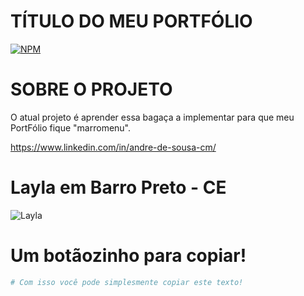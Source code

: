 # TÍTULO DO MEU PORTFÓLIO
[![NPM](https://img.shields.io/npm/l/react)](https://github.com/CarlosAndre1977/Exemplo_Readme/blob/main/LICENSE)

# SOBRE O PROJETO
O atual projeto é aprender essa bagaça a implementar para que meu PortFólio fique "marromenu".

https://www.linkedin.com/in/andre-de-sousa-cm/

# Layla em Barro Preto - CE
![Layla](https://user-images.githubusercontent.com/85024158/191248000-4c5d2a07-49be-43a4-b6bd-2862a9f87cc1.jpg)

# Um botãozinho para copiar!
```bash
# Com isso você pode simplesmente copiar este texto!
```

